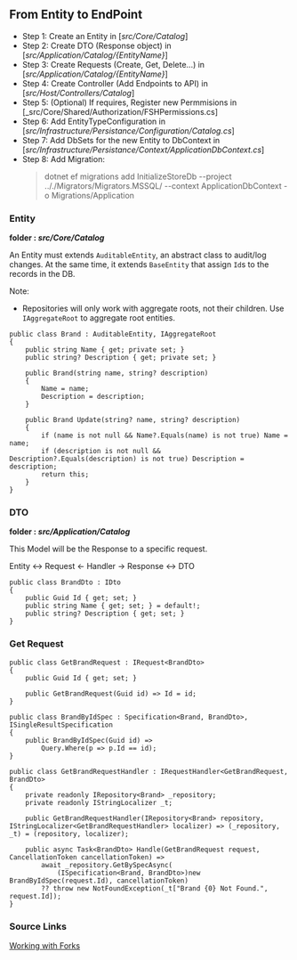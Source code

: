 ## From Entity to EndPoint

- Step 1: Create an Entity in [_src/Core/Catalog_]
- Step 2: Create DTO (Response object) in [_src/Application/Catalog/{EntityName}_]
- Step 3: Create Requests (Create, Get, Delete...) in [_src/Application/Catalog/{EntityName}_]
- Step 4: Create Controller (Add Endpoints to API) in [_src/Host/Controllers/Catalog_]
- Step 5: (Optional) If requires, Register new Permmisions in [_src/Core/Shared/Authorization/FSHPermissions.cs]
- Step 6: Add EntityTypeConfiguration in [_src/Infrastructure/Persistance/Configuration/Catalog.cs_]
- Step 7: Add DbSets for the new Entity to DbContext in [_src/Infrastructure/Persistance/Context/ApplicationDbContext.cs_]
- Step 8: Add Migration:
  > dotnet ef migrations add InitializeStoreDb --project .././Migrators/Migrators.MSSQL/ --context ApplicationDbContext -o Migrations/Application

### Entity

**folder : _src/Core/Catalog_**

An Entity must extends `AuditableEntity`, an abstract class to audit/log changes. At the same time, it extends `BaseEntity` that assign `Id`s to the records in the DB.

Note:

- Repositories will only work with aggregate roots, not their children. Use `IAggregateRoot` to aggregate root entities.

```
public class Brand : AuditableEntity, IAggregateRoot
{
    public string Name { get; private set; }
    public string? Description { get; private set; }

    public Brand(string name, string? description)
    {
        Name = name;
        Description = description;
    }

    public Brand Update(string? name, string? description)
    {
        if (name is not null && Name?.Equals(name) is not true) Name = name;
        if (description is not null && Description?.Equals(description) is not true) Description = description;
        return this;
    }
}
```

### DTO

**folder : _src/Application/Catalog_**

This Model will be the Response to a specific request.

Entity <-> Request <- Handler -> Response <-> DTO

```
public class BrandDto : IDto
{
    public Guid Id { get; set; }
    public string Name { get; set; } = default!;
    public string? Description { get; set; }
}
```

### Get Request

```
public class GetBrandRequest : IRequest<BrandDto>
{
    public Guid Id { get; set; }

    public GetBrandRequest(Guid id) => Id = id;
}

public class BrandByIdSpec : Specification<Brand, BrandDto>, ISingleResultSpecification
{
    public BrandByIdSpec(Guid id) =>
        Query.Where(p => p.Id == id);
}

public class GetBrandRequestHandler : IRequestHandler<GetBrandRequest, BrandDto>
{
    private readonly IRepository<Brand> _repository;
    private readonly IStringLocalizer _t;

    public GetBrandRequestHandler(IRepository<Brand> repository, IStringLocalizer<GetBrandRequestHandler> localizer) => (_repository, _t) = (repository, localizer);

    public async Task<BrandDto> Handle(GetBrandRequest request, CancellationToken cancellationToken) =>
        await _repository.GetBySpecAsync(
            (ISpecification<Brand, BrandDto>)new BrandByIdSpec(request.Id), cancellationToken)
        ?? throw new NotFoundException(_t["Brand {0} Not Found.", request.Id]);
}
```

### Source Links

[Working with Forks](https://docs.github.com/en/pull-requests/collaborating-with-pull-requests/working-with-forks/about-forks)
